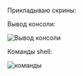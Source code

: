 Прикладываю скрины:

Вывод консоли:

![Вывод консоли](https://github.com/mas480/mlops_practice/assets/122989623/d7d0b7c1-30d1-4ca0-8839-760617d38250)

Команды shell:

![команды](https://github.com/mas480/mlops_practice/assets/122989623/d8365e93-a9f4-4247-b660-2c98ac576a13)
